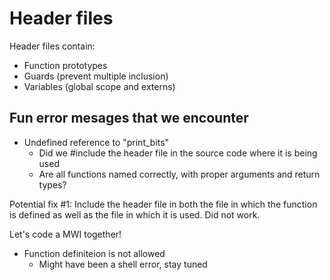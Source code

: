 # Header files

Header files contain:
- Function prototypes
- Guards (prevent multiple inclusion)
- Variables (global scope and externs)

## Fun error mesages that we encounter
- Undefined reference to "print_bits"
  - Did we #include the header file in the source code where it is being used  
  - Are all functions named correctly, with proper arguments and return types?

Potential fix #1: Include the header file in both the file in which the function
is defined as well as the file in which it is used.
Did not work.

Let's code a MWI together!

- Function definiteion is not allowed
  - Might have been a shell error, stay tuned